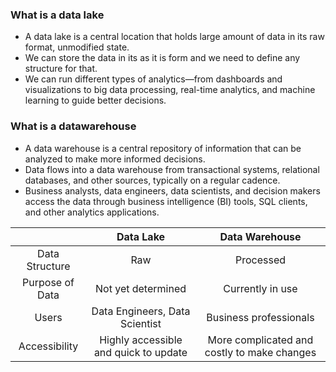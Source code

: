 ### What is a data lake

- A data lake is a central location that holds large amount of data in its raw format, unmodified state.
- We can store the data in its as it is form and we need to define any structure for that.
- We can run different types of analytics—from dashboards and visualizations to big data processing, real-time analytics, and machine learning to guide better decisions.

### What is a datawarehouse

- A data warehouse is a central repository of information that can be analyzed to make more informed decisions. 
- Data flows into a data warehouse from transactional systems, relational databases, and other sources, typically on a regular cadence. 
- Business analysts, data engineers, data scientists, and decision makers access the data through business intelligence (BI) tools, SQL clients, and other analytics applications.

|  | Data Lake  | Data Warehouse  |
| :---:   | :-: | :-: |
| Data Structure | Raw | Processed |
| Purpose of Data | Not yet determined | Currently in use |
| Users | Data Engineers, Data Scientist | Business professionals |
| Accessibility | Highly accessible and quick to update | More complicated and costly to make changes |

